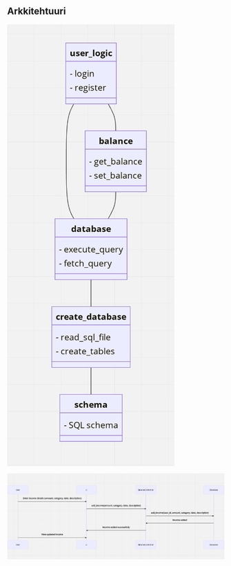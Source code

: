 ## Arkkitehtuuri

![Luokkakaavio](./kuvat/screenshot-04-18234004.png)



![Sekvenssikaavio](./kuvat/screenshot-2023-04-25212718.png)